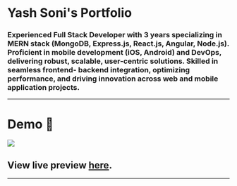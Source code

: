 
# Yash Soni's Portfolio

### Experienced Full Stack Developer with 3 years specializing in MERN stack (MongoDB, Express.js, React.js, Angular, Node.js). Proficient in mobile development (iOS, Android) and DevOps, delivering robust, scalable, user-centric solutions. Skilled in seamless frontend- backend integration, optimizing performance, and driving innovation across web and mobile application projects.

---

# Demo :movie_camera:

![](./public/image/screen.png)

## View live preview [here](https://yashinfo.live//).

---
